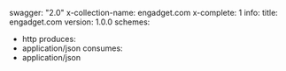 swagger: "2.0"
x-collection-name: engadget.com
x-complete: 1
info:
  title: engadget.com
  version: 1.0.0
schemes:
- http
produces:
- application/json
consumes:
- application/json